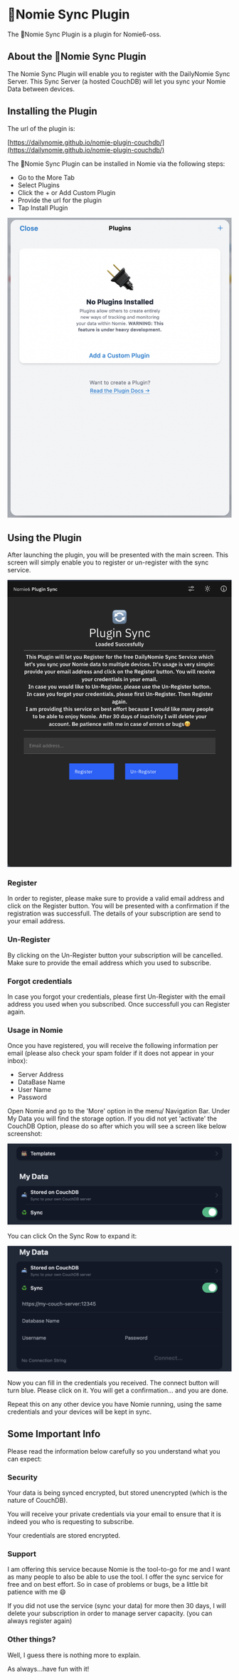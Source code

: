 # 🔄Nomie Sync Plugin

The 🔄Nomie Sync Plugin is a plugin for Nomie6-oss.

## About the 🔄Nomie Sync Plugin

The Nomie Sync Plugin will enable you to register with the DailyNomie Sync Server. This Sync Server (a hosted CouchDB) will let you sync your Nomie Data between devices.

## Installing the Plugin

The url of the plugin is:

[https://dailynomie.github.io/nomie-plugin-couchdb/](https://dailynomie.github.io/nomie-plugin-couchdb/)

The 🔄Nomie Sync Plugin can be installed in Nomie via the following steps:

* Go to the More Tab
* Select Plugins
* Click the + or Add Custom Plugin
* Provide the url for the plugin
* Tap Install Plugin

![](assets/20230124_222158_20230120_221227_image.png)

## Using the Plugin

After launching the plugin, you will be presented with the main screen. This screen will simply enable you to register or un-register with the sync service.


![](assets/20230518_221907_image.png)

### Register

In order to register, please make sure to provide a valid email address and click on the Register button. You will be presented with a confirmation if the registration was successfull. The details of your subscription are send to your email address.

### Un-Register

By clicking on the Un-Register button your subscription will be cancelled. Make sure to provide the email address which you used to subscribe.

### Forgot credentials

In case you forgot your credentials, please first Un-Register with the email address you used when you subscribed. Once successfull you can Register again.

### Usage in Nomie

Once you have registered, you will receive the following information per email (please also check your spam folder if it does not appear in your inbox):

- Server Address
- DataBase Name
- User Name
- Password

Open Nomie and go to the 'More' option in the menu/ Navigation Bar. Under My Data you will find the storage option. If you did not yet 'activate' the CouchDB Option, please do so after which you will see a screen like below screenshot:


![](assets/20230518_223849_image.png)

You can click On the Sync Row to expand it:

![](assets/20230518_223938_image.png)

Now you can fill in the credentials you received. The connect button will turn blue. Please click on it. You will get a confirmation... and you are done.

Repeat this on any other device you have Nomie running, using the same credentials and your devices will be kept in sync.

## Some Important Info

Please read the information below carefully so you understand what you can expect:

### Security

Your data is being synced encrypted, but stored unencrypted (which is the nature of CouchDB).

You will receive your private credentials via your email to ensure that it is indeed you who is requesting to subscribe.

Your credentials are stored encrypted.

### Support

I am offering this service because Nomie is the tool-to-go for me and I want as many people to also be able to use the tool. I offer the sync service for free and on best effort. So in case of problems or bugs, be a little bit patience with me 😄

If you did not use the service (sync your data) for more then 30 days, I will delete your subscription in order to manage server capacity. (you can always register again)

### Other things?

Well, I guess there is nothing more to explain.

As always...have fun with it!
